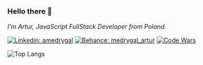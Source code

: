 ### Hello there 👋
_I'm Artur, JavaScript FullStack Developer from Poland._

[![Linkedin: amedrygal](https://img.shields.io/badge/-amedrygal-blue?style=flat-square&logo=Linkedin&logoColor=white&link=https://www.linkedin.com/in/amedrygal/)](https://www.linkedin.com/in/amedrygal/)
[![Behance: medrygal_artur](https://img.shields.io/badge/-medrygal_artur-blue?style=flat-square&logo=Behance&logoColor=white&link=https://www.behance.net/medrygal_artur/)](https://www.behance.net/medrygal_artur/)
[![Code Wars](https://www.codewars.com/users/demtario/badges/micro)](https://www.codewars.com/users/demtario)

![Top Langs](https://github-readme-stats.vercel.app/api/top-langs/?username=demtario&layout=compact)

